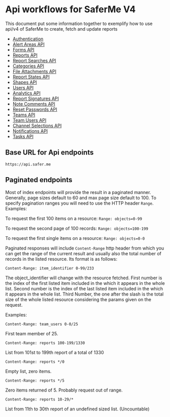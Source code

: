 # Api workflows for SaferMe V4
This document put some information together to exemplify how to use api/v4 of
SaferMe to create, fetch and update reports

- [Authentication](005_authentication.md)
- [Alert Areas API](010_alert_areas.md)
- [Forms API](020_forms.md)
- [Reports API](030_reports.md)
- [Report Searches API](032_report_searches.md)
- [Categories API](040_categories.md)
- [File Attachments API](040_file_attachments.md)
- [Report States API](050_report_states.md)
- [Shapes API](060_shapes.md)
- [Users API](070_users.md)
- [Analytics API](080_analytics.md)
- [Report Signatures API](090_report_signatures.md)
- [Note Comments API](100_note_comments.md)
- [Reset Passwords API](110_reset_passwords.md)
- [Teams API](120_teams.md)
- [Team Users API](125_team_users.md)
- [Channel Selections API](130_channel_selections.md)
- [Notifications API](140_notifications.md)
- [Tasks API](150_tasks.md)

## Base URL for Api endpoints

```
https://api.safer.me
```

## Paginated endpoints

Most of index endpoints will provide the result in a paginated manner. Generally,
page sizes default to 60 and max page size default to 100. To specify pagination
ranges you will need to use the HTTP header `Range`.
Examples:

To request the first 100 items on a resource:
`Range: objects=0-99`

To request the second page of 100 records:
`Range: objects=100-199`

To request the first single items on a resource:
`Range: objects=0-0`

Paginated responses will include `Content-Range` http header from which you can
get the range of the current result and usually also the total number of records
in the listed resource. Its format is as follows:

```
Content-Range: item_identifier 0-99/233
```
The object_identifier will change with the resource fetched. First number is the
index of the first listed item included in the which it appears in the whole list.
Second number is the index of the last listed item included in the which it appears in the whole list. Third Number, the one after the slash is the total size
of the whole listed resource considering the params given on the request.

Examples:

```
Content-Range: team_users 0-0/25
```
First team member of 25.

```
Content-Range: reports 100-199/1330
```
List from 101st to 199th report of a total of 1330

```
Content-Range: reports */0
```
Empty list, zero items.

```
Content-Range: reports */5
```
Zero items returned of 5. Probably request out of range.

```
Content-Range: reports 10-29/*
```
List from 11th to 30th report of an undefined sized list. (Uncountable)
